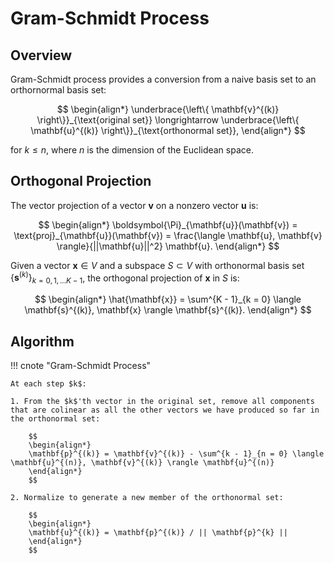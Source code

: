 # Gram-Schmidt Process

## Overview

Gram-Schmidt process provides a conversion from a naive basis set to an orthornormal basis set:

$$
\begin{align*}
\underbrace{\left\{ \mathbf{v}^{(k)} \right\}}_{\text{original set}} \longrightarrow \underbrace{\left\{ \mathbf{u}^{(k)} \right\}}_{\text{orthonormal set}},
\end{align*}
$$

for $k \leq n$, where $n$ is the dimension of the Euclidean space.

## Orthogonal Projection

The vector projection of a vector $\mathbf{v}$ on a nonzero vector $\mathbf{u}$ is:

$$
\begin{align*}
\boldsymbol{\Pi}_{\mathbf{u}}(\mathbf{v}) = \text{proj}_{\mathbf{u}}(\mathbf{v}) = \frac{\langle \mathbf{u}, \mathbf{v} \rangle}{||\mathbf{u}||^2} \mathbf{u}.
\end{align*}
$$

Given a vector $\mathbf{x} \in V$ and a subspace $S \subset V$ with orthonormal basis set $\left\{ \mathbf{s}^{(k)} \right\}_{k = 0, 1, \ldots K - 1}$, the orthogonal projection of $\mathbf{x}$ in $S$ is:

$$
\begin{align*}
\hat{\mathbf{x}} = \sum^{K - 1}_{k = 0} \langle \mathbf{s}^{(k)}, \mathbf{x}  \rangle \mathbf{s}^{(k)}.
\end{align*}
$$

## Algorithm

!!! cnote "Gram-Schmidt Process"

    At each step $k$:

    1. From the $k$'th vector in the original set, remove all components that are colinear as all the other vectors we have produced so far in the orthonormal set:
   
        $$
        \begin{align*}
        \mathbf{p}^{(k)} = \mathbf{v}^{(k)} - \sum^{k - 1}_{n = 0} \langle \mathbf{u}^{(n)}, \mathbf{v}^{(k)} \rangle \mathbf{u}^{(n)}
        \end{align*}
        $$

    2. Normalize to generate a new member of the orthonormal set:
    
        $$
        \begin{align*}
        \mathbf{u}^{(k)} = \mathbf{p}^{(k)} / || \mathbf{p}^{k} ||
        \end{align*}
        $$
